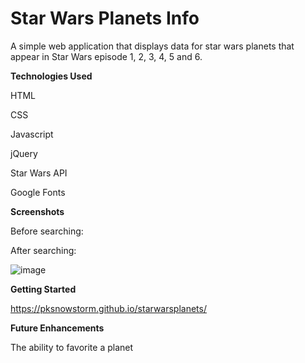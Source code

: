 # Star Wars Planets Info
A simple web application that displays data for star wars planets that appear in Star Wars episode 1, 2, 3, 4, 5 and 6.

**Technologies Used**

HTML

CSS

Javascript

jQuery

Star Wars API

Google Fonts

**Screenshots**

Before searching:



After searching:

![image](https://user-images.githubusercontent.com/51368461/227591759-df7b0c1a-c321-4fb2-919e-38e26e42ac22.png)

**Getting Started**

https://pksnowstorm.github.io/starwarsplanets/

**Future Enhancements**

The ability to favorite a planet
